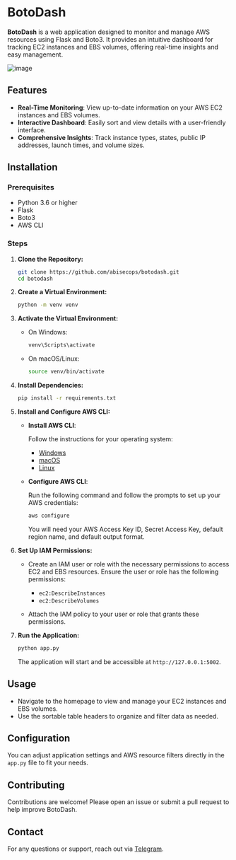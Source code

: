 # BotoDash

**BotoDash** is a web application designed to monitor and manage AWS resources using Flask and Boto3. It provides an intuitive dashboard for tracking EC2 instances and EBS volumes, offering real-time insights and easy management.

 ![image](https://github.com/user-attachments/assets/25fb5209-5602-42e8-a80c-37bcfe730eae)

## Features

- **Real-Time Monitoring**: View up-to-date information on your AWS EC2 instances and EBS volumes.
- **Interactive Dashboard**: Easily sort and view details with a user-friendly interface.
- **Comprehensive Insights**: Track instance types, states, public IP addresses, launch times, and volume sizes.

## Installation

### Prerequisites

- Python 3.6 or higher
- Flask
- Boto3
- AWS CLI

### Steps

1. **Clone the Repository:**

   ```bash
   git clone https://github.com/abisecops/botodash.git
   cd botodash
   ```

2. **Create a Virtual Environment:**

   ```bash
   python -m venv venv
   ```

3. **Activate the Virtual Environment:**

   - On Windows:

     ```bash
     venv\Scripts\activate
     ```

   - On macOS/Linux:

     ```bash
     source venv/bin/activate
     ```

4. **Install Dependencies:**

   ```bash
   pip install -r requirements.txt
   ```

5. **Install and Configure AWS CLI:**

   - **Install AWS CLI**:
     
     Follow the instructions for your operating system:
     - [Windows](https://docs.aws.amazon.com/cli/latest/userguide/install-cliv2-windows.html)
     - [macOS](https://docs.aws.amazon.com/cli/latest/userguide/install-cliv2-mac.html)
     - [Linux](https://docs.aws.amazon.com/cli/latest/userguide/install-cliv2-linux.html)

   - **Configure AWS CLI**:

     Run the following command and follow the prompts to set up your AWS credentials:

     ```bash
     aws configure
     ```

     You will need your AWS Access Key ID, Secret Access Key, default region name, and default output format.

6. **Set Up IAM Permissions:**

   - Create an IAM user or role with the necessary permissions to access EC2 and EBS resources. Ensure the user or role has the following permissions:
     - `ec2:DescribeInstances`
     - `ec2:DescribeVolumes`
   
   - Attach the IAM policy to your user or role that grants these permissions.

7. **Run the Application:**

   ```bash
   python app.py
   ```

   The application will start and be accessible at `http://127.0.0.1:5002`.

## Usage

- Navigate to the homepage to view and manage your EC2 instances and EBS volumes.
- Use the sortable table headers to organize and filter data as needed.

## Configuration

You can adjust application settings and AWS resource filters directly in the `app.py` file to fit your needs.

## Contributing

Contributions are welcome! Please open an issue or submit a pull request to help improve BotoDash.

## Contact

For any questions or support, reach out via [Telegram](https://t.me/abis3c).
